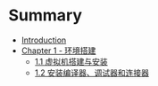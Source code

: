 # Summary

* [Introduction](README.md)
* [Chapter 1 - 环境搭建](envbuild/README.md)
  - [1.1 虚拟机搭建与安装](envbuild/vmsetup.md)
  - [1.2 安装编译器、调试器和连接器](envbuild/mountandinstall.md) 
